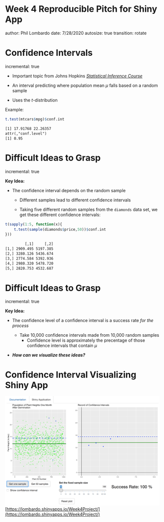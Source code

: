 Week 4 Reproducible Pitch for Shiny App
========================================================
author: Phil Lombardo
date: 7/28/2020
autosize: true
transition: rotate


Confidence Intervals
========================================================
incremental: true

- Important topic from Johns Hopkins [*Statistical Inference Course*](https://www.coursera.org/learn/statistical-inference/home/welcome)

- An interval predicting where population mean $\mu$ falls based on a random sample

- Uses the *t*-distribution

Example:

```r
t.test(mtcars$mpg)$conf.int
```

```
[1] 17.91768 22.26357
attr(,"conf.level")
[1] 0.95
```


Difficult Ideas to Grasp
========================================================
incremental: true

**Key Idea:**
- The confidence interval depends on the random sample
    - Different samples lead to different confidence intervals


    - Taking five different random samples from the `diamonds` data set, we get these different confidence intervals:

```r
t(sapply(1:5, function(x){
    t.test(sample(diamonds$price,50))$conf.int
}))
```

```
         [,1]     [,2]
[1,] 2909.495 5197.385
[2,] 3280.126 5436.674
[3,] 2774.584 5392.936
[4,] 2980.320 5478.720
[5,] 2820.753 4532.687
```


Difficult Ideas to Grasp
========================================================
incremental: true

**Key Idea:**

- The confidence level of a confidence interval is a success rate *for the process*
    - Take 10,000 confidence intervals made from 10,000 random samples
        - Confidence level is approximately the precentage of those confidence intervals that contain $\mu$
        
- ***How can we visualize these ideas?***


Confidence Interval Visualizing Shiny App
========================================================

![](app1.png)
[https://lombardo.shinyapps.io/Week4Project/](https://lombardo.shinyapps.io/Week4Project/)
